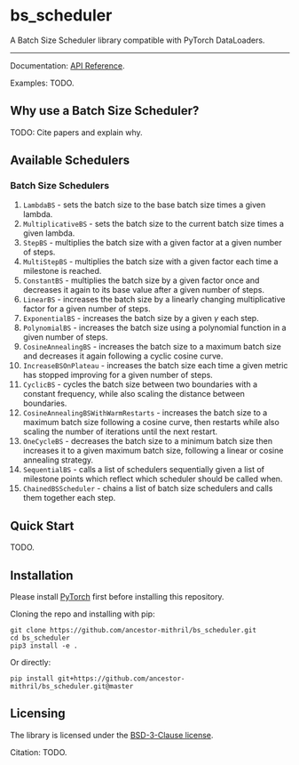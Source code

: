 # bs_scheduler

A Batch Size Scheduler library compatible with PyTorch DataLoaders.

*** 

Documentation: [API Reference](https://ancestor-mithril.github.io/bs_scheduler/).

Examples: TODO.

<!--For Release Notes, see TODO. -->

## Why use a Batch Size Scheduler?

TODO: Cite papers and explain why.

## Available Schedulers

### Batch Size Schedulers

1. `LambdaBS` - sets the batch size to the base batch size times a given lambda.
2. `MultiplicativeBS` - sets the batch size to the current batch size times a given lambda.
3. `StepBS` - multiplies the batch size with a given factor at a given number of steps.
4. `MultiStepBS` - multiplies the batch size with a given factor each time a milestone is reached.
5. `ConstantBS` - multiplies the batch size by a given factor once and decreases it again to its base value after a
   given number of steps.
6. `LinearBS` - increases the batch size by a linearly changing multiplicative factor for a given number of steps.
7. `ExponentialBS` - increases the batch size by a given $\gamma$ each step.
8. `PolynomialBS` - increases the batch size using a polynomial function in a given number of steps.
9. `CosineAnnealingBS` - increases the batch size to a maximum batch size and decreases it again following a cyclic
   cosine curve.
10. `IncreaseBSOnPlateau` - increases the batch size each time a given metric has stopped improving for a given number
    of steps.
11. `CyclicBS` - cycles the batch size between two boundaries with a constant frequency, while also scaling the
    distance between boundaries.
12. `CosineAnnealingBSWithWarmRestarts` - increases the batch size to a maximum batch size following a cosine curve,
    then restarts while also scaling the number of iterations until the next restart.
13. `OneCycleBS` - decreases the batch size to a minimum batch size then increases it to a given maximum batch size,
    following a linear or cosine annealing strategy.
14. `SequentialBS` - calls a list of schedulers sequentially given a list of milestone points which reflect which
    scheduler should be called when.
15. `ChainedBSScheduler` - chains a list of batch size schedulers and calls them together each step.

## Quick Start

TODO.

## Installation

Please install [PyTorch](https://github.com/pytorch/pytorch) first before installing this repository.

Cloning the repo and installing with pip:

```
git clone https://github.com/ancestor-mithril/bs_scheduler.git
cd bs_scheduler
pip3 install -e .
```

Or directly:

```
pip install git+https://github.com/ancestor-mithril/bs_scheduler.git@master
```

## Licensing

The library is licensed under the [BSD-3-Clause license](LICENSE).

Citation: TODO.

